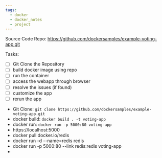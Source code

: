 ```yaml
---
tags:
  - docker
  - docker_notes
  - project
---
```

Source Code Repo: https://github.com/dockersamples/example-voting-app.git

Tasks:
- [ ] Git Clone the Repository
- [ ] build docker image using repo
- [ ] run the container
- [ ] access the webapp through browser
- [ ] resolve the issues (if found)
- [ ] customize the app
- [ ] rerun the app

- Git Clone: `git clone https://github.com/dockersamples/example-voting-app.git`  
- docker build: `docker build . -t voting-app`
- docker run: `docker run -p 5000:80 voting-app`
- https://localhost:5000 
- docker pull docker.io/redis
- docker run -d --name=redis redis
- docker run -p 5000:80 --link redis:redis voting-app
- 